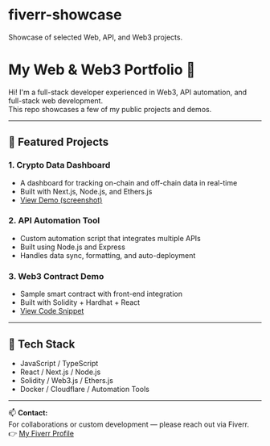 # fiverr-showcase
Showcase of selected Web, API, and Web3 projects.
# My Web & Web3 Portfolio 🚀

Hi! I'm a full-stack developer experienced in Web3, API automation, and full-stack web development.  
This repo showcases a few of my public projects and demos.

---

## 🔹 Featured Projects

### 1. Crypto Data Dashboard  
- A dashboard for tracking on-chain and off-chain data in real-time  
- Built with Next.js, Node.js, and Ethers.js  
- [View Demo (screenshot)](./screenshots/dashboard.png)

### 2. API Automation Tool  
- Custom automation script that integrates multiple APIs  
- Built using Node.js and Express  
- Handles data sync, formatting, and auto-deployment

### 3. Web3 Contract Demo  
- Sample smart contract with front-end integration  
- Built with Solidity + Hardhat + React  
- [View Code Snippet](./smart-contract-demo)

---

## 🧰 Tech Stack
- JavaScript / TypeScript  
- React / Next.js / Node.js  
- Solidity / Web3.js / Ethers.js  
- Docker / Cloudflare / Automation Tools    

---

📫 **Contact:**  
For collaborations or custom development — please reach out via Fiverr.  
👉 [My Fiverr Profile](https://www.fiverr.com/)  

